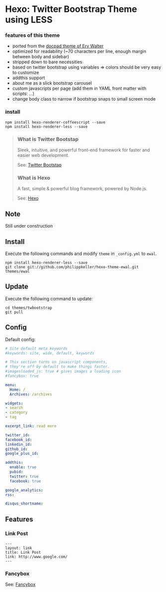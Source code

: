 # Hexo: Twitter Bootstrap Theme using LESS

### features of this theme

- ported from the [docpad theme of Erv Walter](https://github.com/ervwalter/ewalnet-docpad)
- optimized for readability (~70 characters per line, enough margin between body and sidebar)
- stripped down to bare necessities
- based on twitter bootstrap using variables ⇒ colors should be very easy to customize
- addthis support
- about me as a slick bootstrap carousel
- custom javascripts per page (add them in YAML front matter with scripts: …)
- change body class to narrow if bootstrap snaps to small screen mode

### install

    npm install hexo-renderer-coffeescript --save
    npm install hexo-renderer-less --save

> ### What is Twitter Bootstap
>
> Sleek, intuitive, and powerful front-end framework for faster and easier web development.
>
> See: [Twitter Bootstap](http://getbootstrap.com/2.3.2/examples/fluid.html)
>
>
> ### What is Hexo
>
> A fast, simple & powerful blog framework, powered by Node.js.
>
> See: [Hexo][Hexo]

## Note

Still under construction

## Install

Execute the following commands and modify `theme` in `_config.yml` to `ewal`.

```
npm install hexo-renderer-less --save
git clone git://github.com/philippkeller/hexo-theme-ewal.git themes/ewal
```

## Update

Execute the following command to update:

```
cd themes/twbootstrap
git pull
```

## Config

Default config:

``` yaml
# Site default meta keywords
#keywords: site, wide, default, keywords

# This section turns on javascript components,
# they're off by default to make things faster.
#imagesloaded_js: true # gives images a loading icon
#fancybox: true

menu:
  Home: /
  Archives: /archives

widgets:
- search
- category
- tag

excerpt_link: read more

twitter_id:
facebook_id:
linkedin_id:
github_id:
google_plus_id:

addthis:
  enable: true
  pubid:
  twitter: true
  facebook: true

google_analytics:
rss:

disqus_shortname:

```

## Features

### Link Post

```
---
layout: link
title: Link Post
link: http://www.google.com/
---
```

### Fancybox

See: [Fancybox][Fancybox]

[Hexo]: http://zespia.tw/hexo/
[Fancybox]: http://fancyapps.com/fancybox/
